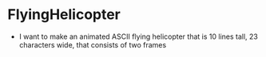 # FlyingHelicopter
 * I want to make an animated ASCII flying helicopter that is 10 lines tall, 23 characters wide, that consists of two frames
